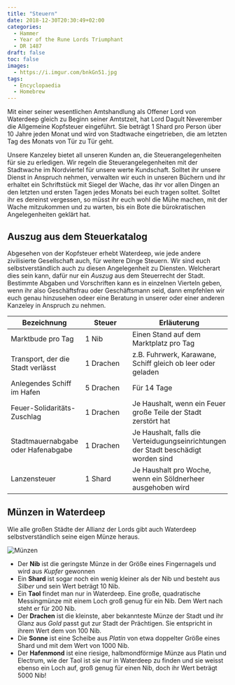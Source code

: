 ```yaml
---
title: "Steuern"
date: 2018-12-30T20:30:49+02:00
categories:
  - Hammer
  - Year of the Rune Lords Triumphant
  - DR 1487
draft: false
toc: false
images:
  - https://i.imgur.com/bnkGn51.jpg
tags:
  - Encyclopaedia
  - Homebrew
---
```


Mit einer seiner wesentlichen Amtshandlung als Offener Lord von Waterdeep gleich zu Beginn seiner Amtstzeit, hat Lord Dagult Neverember die Allgemeine Kopfsteuer eingeführt. Sie beträgt 1 Shard pro Person über 10 Jahre jeden Monat und wird von Stadtwache eingetrieben, die am letzten Tag des Monats von Tür zu Tür geht.

Unsere Kanzeley bietet all unseren Kunden an, die Steuerangelegenheiten für sie zu erledigen. Wir regeln die Steuerangelegenheiten mit der Stadtwache im Nordviertel für unsere werte Kundschaft. Solltet ihr unsere Dienst in Anspruch nehmen, verwalten wir euch in unseren Büchern und ihr erhaltet ein Schriftstück mit Siegel der Wache, das ihr vor allen Dingen an den letzten und ersten Tagen jedes Monats bei euch tragen solltet. Solltet ihr es dereinst vergessen, so müsst ihr euch wohl die Mühe machen, mit der Wache mitzukommen und zu warten, bis ein Bote die bürokratischen Angelegenheiten geklärt hat.

## Auszug aus dem Steuerkatalog

Abgesehen von der Kopfsteuer erhebt Waterdeep, wie jede andere zivilisierte Gesellschaft auch, für weitere Dinge Steuern. Wir sind euch selbstverständlich auch zu diesen Angelegenheit zu Diensten. Welcherart dies sein kann, dafür nur ein _Auszug_ aus dem Steuerrecht der Stadt. Bestimmte Abgaben und Vorschriften kann es in einzelnen Vierteln geben, wenn ihr also Geschäftsfrau oder Geschäftsmann seid, dann empfehlen wir euch genau hinzusehen odeer eine Beratung in unserer oder einer anderen Kanzeley in Anspruch zu nehmen.

| Bezeichnung | Steuer  | Erläuterung |
| ----------- |-------------| ----------- |
| Marktbude pro Tag |  1&nbsp;Nib&nbsp;&nbsp;&nbsp;&nbsp;&nbsp;&nbsp;&nbsp;&nbsp;&nbsp;&nbsp;&nbsp;&nbsp; | Einen Stand auf dem Marktplatz pro Tag |
| Transport, der die Stadt verlässt | 1&nbsp;Drachen | z.B. Fuhrwerk, Karawane, Schiff gleich ob leer oder geladen |
| Anlegendes Schiff im Hafen | 5&nbsp;Drachen | Für 14 Tage |
| Feuer-Solidaritäts-Zuschlag | 1&nbsp;Drachen | Je Haushalt, wenn ein Feuer große Teile der Stadt zerstört hat |
| Stadtmauernabgabe oder Hafenabgabe | 1&nbsp;Drachen | Je Haushalt, falls die Verteidugungseinrichtungen der Stadt beschädigt worden sind |
| Lanzensteuer | 1&nbsp;Shard | Je Haushalt pro Woche, wenn ein Söldnerheer ausgehoben wird |

## Münzen in Waterdeep

Wie alle großen Städte der Allianz der Lords gibt auch Waterdeep selbstverständlich seine eigen Münze heraus.

![Münzen](https://i.imgur.com/bnkGn51.jpg)

* Der __Nib__ ist die geringste Münze in der Größe eines Fingernagels und wird aus _Kupfer_ gewonnen
* Ein __Shard__ ist sogar noch ein wenig kleiner als der Nib und besteht aus _Silber_ und sein Wert beträgt 10 Nib.
* Ein __Taol__ findet man nur in Waterdeep. Eine große, quadratische Messingmünze mit einem Loch groß genug für ein Nib. Dem Wert nach steht er für 200 Nib.
* Der __Drachen__ ist die kleinste, aber bekannteste Münze der Stadt und ihr Glanz aus _Gold_ passt gut zur Stadt der Prächtigen. Sie entspricht in ihrem Wert dem von 100 Nib.
* Die __Sonne__ ist eine Scheibe aus _Platin_ von etwa doppelter Größe eines Shard und mit dem Wert von 1000 Nib.
* Der __Hafenmond__ ist eine riesige, halbmondförmige Münze aus Platin und Electrum, wie der Taol ist sie nur in Waterdeep zu finden und sie weisst ebenso ein Loch auf, groß genug für einen Nib, doch ihr Wert beträgt 5000 Nib!